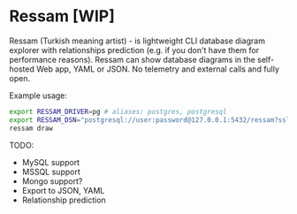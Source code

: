 # Ressam [WIP]

Ressam (Turkish meaning artist) - is lightweight CLI database diagram explorer 
with relationships prediction (e.g. if you don't have them for performance reasons).
Ressam can show database diagrams in the self-hosted Web app, YAML or JSON.
No telemetry and external calls and fully open.

Example usage:

```sh
export RESSAM_DRIVER=pg # aliases: postgres, postgresql
export RESSAM_DSN="postgresql://user:password@127.0.0.1:5432/ressam?sslmode=disable"
ressam draw
```

TODO:

* MySQL support
* MSSQL support
* Mongo support?
* Export to JSON, YAML
* Relationship prediction
